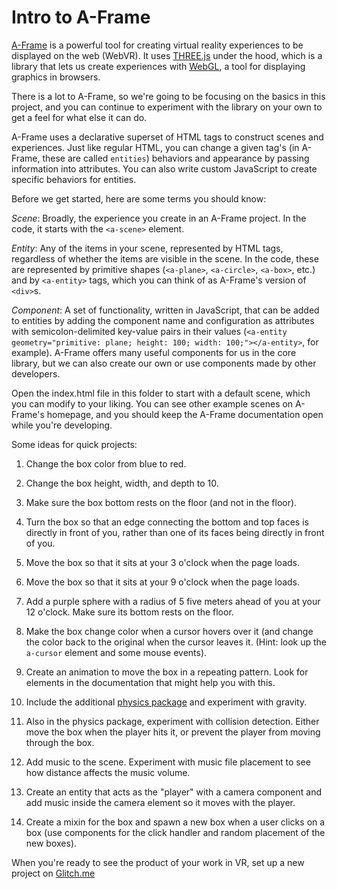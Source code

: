 # Intro to A-Frame

[A-Frame](https://aframe.io/) is a powerful tool for creating virtual reality experiences to be displayed on the web (WebVR). It uses [THREE.js](https://threejs.org/) under the hood, which is a library that lets us create experiences with [WebGL](https://developer.mozilla.org/en-US/docs/Web/API/WebGL_API), a tool for displaying graphics in browsers.

There is a lot to A-Frame, so we're going to be focusing on the basics in this project, and you can continue to experiment with the library on your own to get a feel for what else it can do.

A-Frame uses a declarative superset of HTML tags to construct scenes and experiences. Just like regular HTML, you can change a given tag's (in A-Frame, these are called `entities`) behaviors and appearance by passing information into attributes. You can also write custom JavaScript to create specific behaviors for entities.

Before we get started, here are some terms you should know:

*Scene*: Broadly, the experience you create in an A-Frame project. In the code, it starts with the `<a-scene>` element.

*Entity*: Any of the items in your scene, represented by HTML tags, regardless of whether the items are visible in the scene. In the code, these are represented by primitive shapes (`<a-plane>`, `<a-circle>`, `<a-box>`, etc.) and by `<a-entity>` tags, which you can think of as A-Frame's version of `<div>`s.

*Component*: A set of functionality, written in JavaScript, that can be added to entities by adding the component name and configuration as attributes with semicolon-delimited key-value pairs in their values (`<a-entity geometry="primitive: plane; height: 100; width: 100;"></a-entity>`, for example). A-Frame offers many useful components for us in the core library, but we can also create our own or use components made by other developers.

Open the index.html file in this folder to start with a default scene, which you can modify to your liking. You can see other example scenes on A-Frame's homepage, and you should keep the A-Frame documentation open while you're developing.

Some ideas for quick projects:

1) Change the box color from blue to red.

2) Change the box height, width, and depth to 10.

3) Make sure the box bottom rests on the floor (and not in the floor).

4) Turn the box so that an edge connecting the bottom and top faces is directly in front of you, rather than one of its faces being directly in front of you.

5) Move the box so that it sits at your 3 o'clock when the page loads.

5) Move the box so that it sits at your 9 o'clock when the page loads.

6) Add a purple sphere with a radius of 5 five meters ahead of you at your 12 o'clock. Make sure its bottom rests on the floor.

7) Make the box change color when a cursor hovers over it (and change the color back to the original when the cursor leaves it. (Hint: look up the `a-cursor` element and some mouse events).

8) Create an animation to move the box in a repeating pattern. Look for elements in the documentation that might help you with this.

9) Include the additional [physics package](https://github.com/donmccurdy/aframe-physics-system) and experiment with gravity.

10) Also in the physics package, experiment with collision detection. Either move the box when the player hits it, or prevent the player from moving through the box.

11) Add music to the scene. Experiment with music file placement to see how distance affects the music volume.

12) Create an entity that acts as the "player" with a camera component and add music inside the camera element so it moves with the player.

13) Create a mixin for the box and spawn a new box when a user clicks on a box (use components for the click handler and random placement of the new boxes).

When you're ready to see the product of your work in VR, set up a new project on [Glitch.me]()